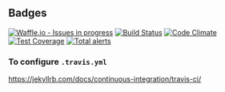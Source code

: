 ## Badges

[![Waffle.io - Issues in progress](https://badge.waffle.io/JacOng17/JacOng17.github.io.png?label=in%20progress&title=In%20Progress)](http://waffle.io/JacOng17/JacOng17.github.io)
[![Build Status](https://travis-ci.org/JacOng17/JacOng17.github.io.svg?branch=master)](https://travis-ci.org/JacOng17/JacOng17.github.io)
[![Code Climate](https://codeclimate.com/github/codeclimate/codeclimate/badges/gpa.svg)](https://codeclimate.com/github/JacOng17/JacOng17.github.io)
[![Test Coverage](https://api.codeclimate.com/v1/badges/8390c9d3c330ddc6923d/test_coverage)](https://codeclimate.com/github/JacOng17/JacOng17.github.io/test_coverage)
[![Total alerts](https://img.shields.io/lgtm/alerts/g/JacOng17/JacOng17.github.io.svg?logo=lgtm&logoWidth=18)](https://lgtm.com/projects/g/JacOng17/JacOng17.github.io/alerts/)


### To configure `.travis.yml`
https://jekyllrb.com/docs/continuous-integration/travis-ci/
